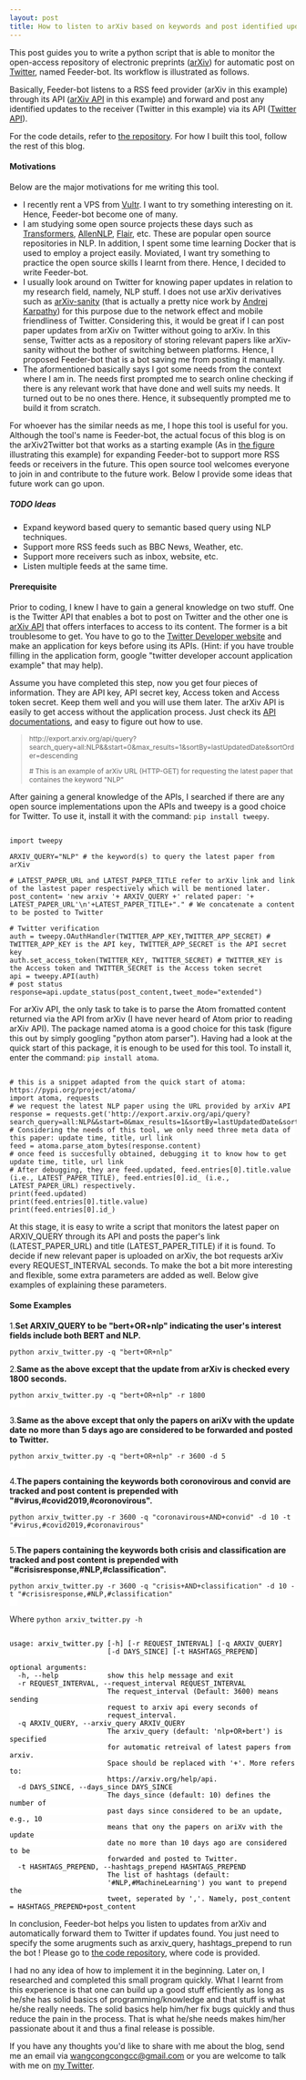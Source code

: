 ```yaml
---
layout: post
title: How to listen to arXiv based on keywords and post identified updates to Twitter?
---
```


This post guides you to write a python script that is able to monitor the open-access repository of electronic preprints ([arXiv](https://arxiv.org/)) for automatic post on [Twitter](https://twitter.com/home), named Feeder-bot. Its workflow is illustrated as follows.

<object id="workflow" data="{{ site.baseurl }}/images/feeder-bot-arxiv-twitter/feeder-bot-arxiv-twitter.svg" type="image/svg+xml">
</object>

Basically, Feeder-bot listens to a RSS feed provider (arXiv in this example) through its API ([arXiv API](https://arxiv.org/help/api) in this example) and forward and post any identified updates to the receiver (Twitter in this example) via its API ([Twitter API](https://developer.twitter.com/en/docs)).

For the code details, refer to [the repository](https://github.com/wangcongcong123/Feeder-bot). For how I built this tool, follow the rest of this blog.


#### Motivations

Below are the major motivations for me writing this tool.

- I recently rent a VPS from [Vultr](https://www.vultr.com/). I want to try something interesting on it. Hence, Feeder-bot become one of many.
- I am studying some open source projects these days such as [Transformers](https://github.com/huggingface/transformers), [AllenNLP](https://github.com/allenai/allennlp), [Flair](https://github.com/flairNLP/flair), etc. These are popular open source repositories in NLP. In addition, I spent some time learning Docker that is used to employ a project easily. Moviated, I want try something to practice the open source skills I learnt from there. Hence, I decided to write Feeder-bot.
- I usually look around on Twitter for knowing paper updates in relation to my research field, namely, NLP stuff. I does not use arXiv derivatives such as [arXiv-sanity](https://www.arxiv-sanity.com/) (that is actually a pretty nice work by [Andrej Karpathy](https://twitter.com/karpathy)) for this purpose due to the network effect and mobile friendliness of Twitter. Considering this, it would be great if I can post paper updates from arXiv on Twitter without going to arXiv. In this sense, Twitter acts as a repository of storing relevant papers like arXiv-sanity without the bother of switching between platforms. Hence, I proposed Feeder-bot that is a bot saving me from posting it manually.
- The aformentioned basically says I got some needs from the context where I am in. The needs first prompted me to search online checking if there is any relevant work that have done and well suits my needs. It turned out to be no ones there. Hence, it subsequently prompted me to build it from scratch.

For whoever has the similar needs as me, I hope this tool is useful for you. Although the tool's name is Feeder-bot, the actual focus of this blog is on the arXiv2Twitter bot that works as a starting example (As in <a href="#workflow">the figure</a> illustrating this example) for expanding Feeder-bot to support more RSS feeds or receivers in the future. This open source tool welcomes everyone to join in and contribute to the future work. Below I provide some ideas that future work can go upon. 


##### TODO Ideas

- Expand keyword based query to semantic based query using NLP techniques.
- Support more RSS feeds such as BBC News, Weather, etc.
- Support more receivers such as inbox, website, etc.
- Listen multiple feeds at the same time.

#### Prerequisite

Prior to coding, I knew I have to gain a general knowledge on two stuff. One is the Twitter API that enables a bot to post on Twitter and the other one is [arXiv API](https://arxiv.org/help/api) that offers interfaces to access to its content. The former is a bit troublesome to get. You have to go to the [Twitter Developer website](https://developer.twitter.com/) and make an application for keys before using its APIs. (Hint: if you have trouble filling in the application form, google "twitter developer account application example" that may help). 

Assume you have completed this step, now you get four pieces of information. They are API key, API secret key, Access token and Access token secret. Keep them well and you will use them later. The arXiv API is easily to get access without the application process. Just check its [API documentations](https://arxiv.org/help/api/user-manual), and easy to figure out how to use. 

<blockquote style="font-size: 12px" id="arxiv-request-url">
http://export.arxiv.org/api/query?search_query=all:NLP&&start=0&max_results=1&sortBy=lastUpdatedDate&sortOrder=descending
<p># This is an example of arXiv URL (HTTP-GET) for requesting the latest paper that containes the keyword "NLP"</p>
</blockquote>

After gaining a general knowledge of the APIs, I searched if there are any open source implementations upon the APIs and tweepy is a good choice for Twitter. To use it, install it with the command: `pip install tweepy`.


<pre><code class="language-python" style="background: #fff">
import tweepy

ARXIV_QUERY="NLP" # the keyword(s) to query the latest paper from arXiv 

# LATEST_PAPER_URL and LATEST_PAPER_TITLE refer to arXiv link and link of the lastest paper respectively which will be mentioned later.
post_content= 'new arxiv '+ ARXIV_QUERY +' related paper: '+ LATEST_PAPER_URL'\n'+LATEST_PAPER_TITLE+"." # We concatenate a content to be posted to Twitter

# Twitter verification
auth = tweepy.OAuthHandler(TWITTER_APP_KEY,TWITTER_APP_SECRET) # TWITTER_APP_KEY is the API key, TWITTER_APP_SECRET is the API secret key
auth.set_access_token(TWITTER_KEY, TWITTER_SECRET) # TWITTER_KEY is the Access token and TWITTER_SECRET is the Access token secret
api = tweepy.API(auth)
# post status
response=api.update_status(post_content,tweet_mode="extended")
</code></pre>

 For arXiv API, the only task to take is to parse the Atom fromatted content returned via the API from arXiv (I have never heard of Atom prior to reading arXiv API). The package named atoma is a good choice for this task (figure this out by simply googling "python atom parser"). Having had a look at the quick start of this package, it is enough to be used for this tool. To install it, enter the command: `pip install atoma`.

<pre><code class="language-python" style="background: #fff">
# this is a snippet adapted from the quick start of atoma: https://pypi.org/project/atoma/
import atoma, requests
# we request the latest NLP paper using the URL provided by arXiv API
response = requests.get('http://export.arxiv.org/api/query?search_query=all:NLP&&start=0&max_results=1&sortBy=lastUpdatedDate&sortOrder=descending') 
# Considering the needs of this tool, we only need three meta data of this paper: update time, title, url link
feed = atoma.parse_atom_bytes(response.content)
# once feed is succesfully obtained, debugging it to know how to get update time, title, url link
# After debugging, they are feed.updated, feed.entries[0].title.value (i.e., LATEST_PAPER_TITLE), feed.entries[0].id_ (i.e., LATEST_PAPER_URL) respectively.
print(feed.updated)
print(feed.entries[0].title.value)
print(feed.entries[0].id_)
</code></pre>

At this stage, it is easy to write a script that monitors the latest paper on ARXIV_QUERY through its API and posts the paper's link (LATEST_PAPER_URL) and title (LATEST_PAPER_TITLE) if it is found. To decide if new relevant paper is uploaded on arXiv, the bot requests arXiv every REQUEST_INTERVAL seconds. To make the bot a bit more interesting and flexible, some extra parameters are added as well. Below give examples of explaining these parameters.

#### Some Examples

1.**Set ARXIV_QUERY to be "bert+OR+nlp" indicating the user's interest fields include both BERT and NLP.**
<pre><code class="language-python" style="background: #fff">python arxiv_twitter.py -q "bert+OR+nlp"
</code></pre>

2.**Same as the above except that the update from arXiv is checked every 1800 seconds.**
<pre><code class="language-python" style="background: #fff">python arxiv_twitter.py -q "bert+OR+nlp" -r 1800
	</code></pre>


3.**Same as the above except that only the papers on ariXv with the update date no more than 5 days ago are considered to be forwarded and posted to Twitter.**
<pre><code class="language-python" style="background: #fff">python arxiv_twitter.py -q "bert+OR+nlp" -r 3600 -d 5
	</code></pre>

4.**The papers containing the keywords both coronovirous and convid are tracked and post content is prepended with "#virus,#covid2019,#coronovirous".**
<pre><code class="language-python" style="background: #fff">python arxiv_twitter.py -r 3600 -q "coronavirous+AND+convid" -d 10 -t "#virus,#covid2019,#coronavirous"
	</code></pre>

5.**The papers containing the keywords both crisis and classification are tracked and post content is prepended with "#crisisresponse,#NLP,#classification".**
<pre><code class="language-python" style="background: #fff">python arxiv_twitter.py -r 3600 -q "crisis+AND+classification" -d 10 -t "#crisisresponse,#NLP,#classification"
  </code></pre>



Where `python arxiv_twitter.py -h`

<pre><code class="plaintext" style="color: #000;background: #fff">
usage: arxiv_twitter.py [-h] [-r REQUEST_INTERVAL] [-q ARXIV_QUERY]
                        [-d DAYS_SINCE] [-t HASHTAGS_PREPEND]

optional arguments:
  -h, --help            show this help message and exit
  -r REQUEST_INTERVAL, --request_interval REQUEST_INTERVAL
                        The request_interval (Default: 3600) means sending
                        request to arxiv api every seconds of
                        request_interval.
  -q ARXIV_QUERY, --arxiv_query ARXIV_QUERY
                        The arxiv_query (default: 'nlp+OR+bert') is specified
                        for automatic retreival of latest papers from arxiv.
                        Space should be replaced with '+'. More refers to:
                        https://arxiv.org/help/api.
  -d DAYS_SINCE, --days_since DAYS_SINCE
                        The days_since (default: 10) defines the number of
                        past days since considered to be an update, e.g., 10
                        means that ony the papers on ariXv with the update
                        date no more than 10 days ago are considered to be
                        forwarded and posted to Twitter.
  -t HASHTAGS_PREPEND, --hashtags_prepend HASHTAGS_PREPEND
                        The list of hashtags (default:
                        '#NLP,#MachineLearning') you want to prepend the
                        tweet, seperated by ','. Namely, post_content = HASHTAGS_PREPEND+post_content
</code></pre>


In conclusion, Feeder-bot helps you listen to updates from arXiv and automatically forward them to Twitter if updates found. You just need to specify the some arugments such as arxiv_query, hashtags_prepend to run the bot !
Please go to [the code repository](https://github.com/wangcongcong123/Feeder-bot), where code is provided.

I had no any idea of how to implement it in the beginning. Later on, I researched and completed this small program quickly. What I learnt from this experience is that one can build up a good stuff efficiently as long as he/she has solid basics of programming/knowledge and that stuff is what he/she really needs. The solid basics help him/her fix bugs quickly and thus reduce the pain in the process. That is what he/she needs makes him/her passionate about it and thus a final release is possible. 
<!-- What motivated me to write this blog is not the bot itself, but the high-level consistent patterns of completing things likewise. -->

If you have any thoughts you'd like to share with me about the blog, send me an email via [wangcongcongcc@gmail.com](mailto:wangcongcongcc@gmail.com) or you are welcome to talk with me on [my Twitter](https://twitter.com/WangcongcongCC).

<!-- <div class="form-group">
  <label for="comment">Comment:</label>
  <textarea class="form-control" rows="5" id="comment"></textarea>
</div>

<button type="button" class="btn btn-primary btn-sm">Submit</button> -->